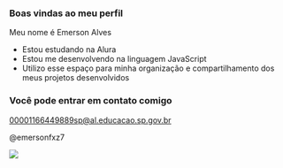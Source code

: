 ### Boas vindas ao meu perfil

Meu nome é Emerson Alves 

- Estou estudando na Alura
- Estou me desenvolvendo na linguagem JavaScript
- Utilizo esse espaço para minha organização e compartilhamento dos meus projetos desenvolvidos

### Você pode entrar em contato comigo

00001166449889sp@al.educacao.sp.gov.br

@emersonfxz7

![](https://tenor.com/d1krn8jdL5E.gif)






